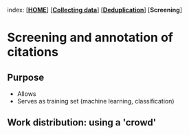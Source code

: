 index: [[**HOME**](index.html)] [[**Collecting data**](collectingdata.html)] [[**Deduplication**](deduplication.html)] [**Screening**]

# Screening and annotation of citations


## Purpose
* Allows 
* Serves as training set (machine learning, classification)

## Work distribution: using a 'crowd'